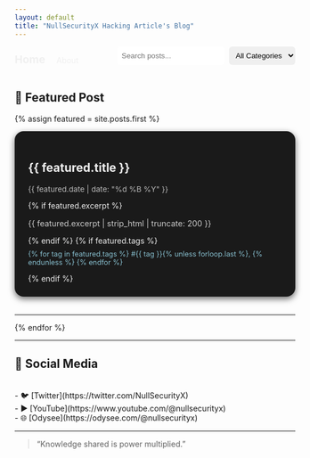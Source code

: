 ```yaml
---
layout: default
title: "NullSecurityX Hacking Article's Blog"
---
```


<!-- HEADER / NAVIGATION -->
<header style="display: flex; justify-content: space-between; align-items: center; margin-bottom: 2rem;">
  <div>
    <a href="{{ "/" | relative_url }}" style="text-decoration: none; color: #f0f0f0; font-weight: bold; font-size: 1.2rem;">Home</a>
    <a href="{{ "/about" | relative_url }}" style="text-decoration: none; color: #f0f0f0; margin-left: 1rem;">About</a>
  </div>

  <form id="searchForm" style="display: flex; gap: 0.5rem;">
    <input type="text" id="searchInput" placeholder="Search posts..." style="padding: 0.5rem; border-radius: 6px; border: none;">
    <select id="categorySelect" style="padding: 0.5rem; border-radius: 6px; border: none;">
      <option value="">All Categories</option>
      {% assign all_tags = site.posts | map: "tags" | join: "," | split: "," | uniq | sort %}
      {% for tag in all_tags %}
        {% if tag != "" %}
        <option value="{{ tag }}">{{ tag }}</option>
        {% endif %}
      {% endfor %}
    </select>
  </form>
</header>

## 🌟 Featured Post

{% assign featured = site.posts.first %}
<div class="featured-post" style="background-color: #1a1a1a; padding: 1.5rem; border-radius: 16px; box-shadow: 0 4px 12px rgba(0,0,0,0.6); margin-bottom: 2rem; transition: transform 0.2s, box-shadow 0.2s;">
  <a href="{{ featured.url | relative_url }}" style="text-decoration: none; color: #f0f0f0;">
    <h2>{{ featured.title }}</h2>
    <p style="font-size: 0.85rem; color: #bbbbbb;">{{ featured.date | date: "%d %B %Y" }}</p>
    {% if featured.excerpt %}
    <p style="font-size: 0.9rem; color: #cccccc;">{{ featured.excerpt | strip_html | truncate: 200 }}</p>
    {% endif %}
    {% if featured.tags %}
    <p style="font-size: 0.8rem; color: #88c0d0; margin-top: 0.5rem;">
      {% for tag in featured.tags %}
      <span>#{{ tag }}</span>{% unless forloop.last %}, {% endunless %}
      {% endfor %}
    </p>
    {% endif %}
  </a>
</div>

---

{% endfor %}

</div>

<style>
  .featured-post:hover,
  .post-card:hover {
    transform: scale(1.03);
    box-shadow: 0 6px 18px rgba(0,0,0,0.8);
  }

  @media (max-width: 768px) {
    header {
      flex-direction: column;
      gap: 1rem;
    }
    #searchForm {
      width: 100%;
      justify-content: flex-start;
    }
  }
</style>

<script>
  const searchInput = document.getElementById('searchInput');
  const categorySelect = document.getElementById('categorySelect');
  const postsGrid = document.getElementById('postsGrid');
  const posts = Array.from(postsGrid.children);

  function filterPosts() {
    const searchText = searchInput.value.toLowerCase();
    const category = categorySelect.value.toLowerCase();

    posts.forEach(post => {
      const title = post.querySelector('h3').innerText.toLowerCase();
      const tags = post.querySelector('a').dataset.tags.toLowerCase();
      const matchesSearch = title.includes(searchText);
      const matchesCategory = !category || tags.includes(category);

      post.style.display = (matchesSearch && matchesCategory) ? 'block' : 'none';
    });
  }

  searchInput.addEventListener('input', filterPosts);
  categorySelect.addEventListener('change', filterPosts);
</script>

---

## 🔗 Social Media

<div style="display: flex; gap: 1rem; margin-top: 1rem;"><br>
- 🐦 [Twitter](https://twitter.com/NullSecurityX)  
<br>- ▶️ [YouTube](https://www.youtube.com/@nullsecurityx)  
<br>- 🌐 [Odysee](https://odysee.com/@nullsecurityx)  
</div>

---

> “Knowledge shared is power multiplied.”

